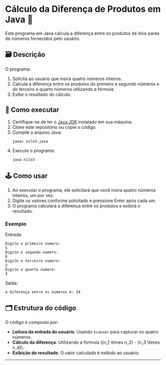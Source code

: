 # Cálculo da Diferença de Produtos em Java 🔄

Este programa em Java calcula a diferença entre os produtos de dois pares de números fornecidos pelo usuário.

## 🗃 Descrição

O programa:

1. Solicita ao usuário que insira quatro números inteiros.
2. Calcula a diferença entre os produtos do primeiro e segundo números e do terceiro e quarto números utilizando a fórmula:
3. Exibe o resultado do cálculo.

## 🚀 Como executar

1. Certifique-se de ter o [Java JDK](https://www.oracle.com/java/technologies/javase-downloads.html) instalado em sua máquina.
2. Clone este repositório ou copie o código.
3. Compile o arquivo Java:
   ```bash
   javac nilo3.java
   ```
4. Execute o programa:
   ```bash
   java nilo3
   ```

## 🕹️ Como usar

1. Ao executar o programa, ele solicitará que você insira quatro números inteiros, um por vez.
2. Digite os valores conforme solicitado e pressione Enter após cada um.
3. O programa calculará a diferença entre os produtos e exibirá o resultado.

### Exemplo

Entrada:
```
Digite o primeiro numero:
5
Digite o segundo numero:
6
Digite o terceiro numero:
2
Digite o quarto numero:
3
```

Saída:
```
a diferença entre os numeros é: 24
```

## 🗂 Estrutura do código

O código é composto por:

- **Leitura da entrada do usuário**: Usando `Scanner` para capturar os quatro números.
- **Cálculo da diferença**: Utilizando a fórmula \((n_1 \times n_2) - (n_3 \times n_4)\).
- **Exibição do resultado**: O valor calculado é exibido ao usuário.

---
